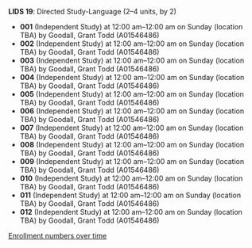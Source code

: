 **LIDS 19**: Directed Study-Language (2–4 units, by 2)

- **001** (Independent Study) at 12:00 am–12:00 am on Sunday (location TBA) by Goodall, Grant Todd (A01546486)
- **002** (Independent Study) at 12:00 am–12:00 am on Sunday (location TBA) by Goodall, Grant Todd (A01546486)
- **003** (Independent Study) at 12:00 am–12:00 am on Sunday (location TBA) by Goodall, Grant Todd (A01546486)
- **004** (Independent Study) at 12:00 am–12:00 am on Sunday (location TBA) by Goodall, Grant Todd (A01546486)
- **005** (Independent Study) at 12:00 am–12:00 am on Sunday (location TBA) by Goodall, Grant Todd (A01546486)
- **006** (Independent Study) at 12:00 am–12:00 am on Sunday (location TBA) by Goodall, Grant Todd (A01546486)
- **007** (Independent Study) at 12:00 am–12:00 am on Sunday (location TBA) by Goodall, Grant Todd (A01546486)
- **008** (Independent Study) at 12:00 am–12:00 am on Sunday (location TBA) by Goodall, Grant Todd (A01546486)
- **009** (Independent Study) at 12:00 am–12:00 am on Sunday (location TBA) by Goodall, Grant Todd (A01546486)
- **010** (Independent Study) at 12:00 am–12:00 am on Sunday (location TBA) by Goodall, Grant Todd (A01546486)
- **011** (Independent Study) at 12:00 am–12:00 am on Sunday (location TBA) by Goodall, Grant Todd (A01546486)
- **012** (Independent Study) at 12:00 am–12:00 am on Sunday (location TBA) by Goodall, Grant Todd (A01546486)

[Enrollment numbers over time](./LIDS19.tsv)
